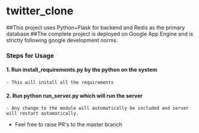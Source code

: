 # twitter_clone
##This project uses Python+Flask for backend and Redis as the primary database
##The complete project is deployed on Google App Engine and is strictly following google development norms.

### Steps for Usage
#### 1. Run install_requirements.py by the python on the system
	- This will install all the requirements
#### 2. Run python run_server.py which will run the server
	- Any change to the module will automatically be included and server will restart automatically.

- Feel free to raise PR's to the master branch 
